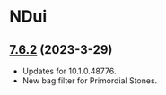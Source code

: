 # NDui

## [7.6.2](https://github.com/siweia/NDui/tree/7.6.2) (2023-3-29)

- Updates for 10.1.0.48776.
- New bag filter for Primordial Stones.